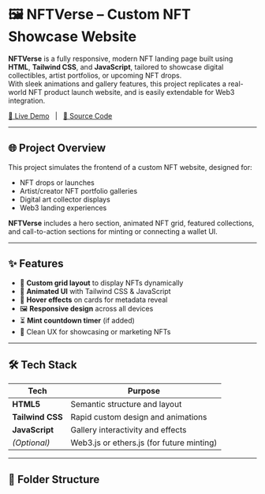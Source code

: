 # 🖼️ NFTVerse – Custom NFT Showcase Website

**NFTVerse** is a fully responsive, modern NFT landing page built using **HTML**, **Tailwind CSS**, and **JavaScript**, tailored to showcase digital collectibles, artist portfolios, or upcoming NFT drops.  
With sleek animations and gallery features, this project replicates a real-world NFT product launch website, and is easily extendable for Web3 integration.

[🔗 Live Demo](https://nft-website-custom.vercel.app/) &nbsp; | &nbsp; [📂 Source Code](https://github.com/deca-hue/nft-website-custom)

---

## 🌐 Project Overview

This project simulates the frontend of a custom NFT website, designed for:

- NFT drops or launches
- Artist/creator NFT portfolio galleries
- Digital art collector displays
- Web3 landing experiences

**NFTVerse** includes a hero section, animated NFT grid, featured collections, and call-to-action sections for minting or connecting a wallet UI.

---

## ✨ Features

- 🧠 **Custom grid layout** to display NFTs dynamically
- 🌈 **Animated UI** with Tailwind CSS & JavaScript
- 🎨 **Hover effects** on cards for metadata reveal
- 🖼️ **Responsive design** across all devices
- ⏳ **Mint countdown timer** (if added)
- 🎯 Clean UX for showcasing or marketing NFTs

---

## 🛠 Tech Stack

| Tech          | Purpose                                 |
|---------------|------------------------------------------|
| **HTML5**     | Semantic structure and layout            |
| **Tailwind CSS** | Rapid custom design and animations     |
| **JavaScript**| Gallery interactivity and effects        |
| *(Optional)*  | Web3.js or ethers.js (for future minting) |

---

## 📂 Folder Structure

